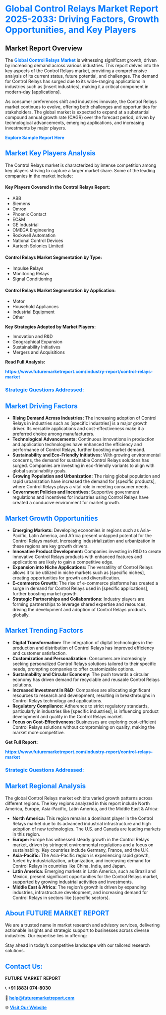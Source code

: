 <h1 style="color: #007BFF;">Global Control Relays Market Report 2025-2033: Driving Factors, Growth Opportunities, and Key Players</h1>

<section id="overview">
<h2>Market Report Overview</h2>
<p>The <a href="https://www.futuremarketreport.com/industry-report/control-relays-market" style="color: #007BFF; text-decoration: none;"><strong>Global Control Relays Market</strong></a> is witnessing significant growth, driven by increasing demand across various industries. This report delves into the key aspects of the Control Relays market, providing a comprehensive analysis of its current status, future potential, and challenges. The demand for Control Relays has surged due to its wide-ranging applications in industries such as [insert industries], making it a critical component in modern-day [applications].</p>
<p>As consumer preferences shift and industries innovate, the Control Relays market continues to evolve, offering both challenges and opportunities for stakeholders. The global market is expected to expand at a substantial compound annual growth rate (CAGR) over the forecast period, driven by technological advancements, emerging applications, and increasing investments by major players.</p>
</section>

<section id="overview">
<p><a href="https://www.futuremarketreport.com/request-sample/reportId=58434" style="color: #007BFF; text-decoration: none;"><strong>Explore Sample Report Here</strong></a></p>
</section>

<section id="key-players">
<h2 style="color: #007BFF;">Market Key Players Analysis</h2>
<p>The Control Relays market is characterized by intense competition among key players striving to capture a larger market share. Some of the leading companies in the market include:</p>
<h4>Key Players Covered in the Control Relays Report:</h4>
<ul><li>ABB</li><li>Siemens</li><li>Omron</li><li>Phoenix Contact</li><li>EC&amp;M</li><li>GE Industrial</li><li>OMEGA Engineering</li><li>Rockwell Automation</li><li>National Control Devices</li><li>Aartech Solonics Limited</li></ul>
<h4>Control Relays Market Segmentation by Type:</h4>
<ul><li>Impulse Relays</li><li>Monitoring Relays</li><li>Signal Conditioning</li></ul>

<h4>Control Relays Market Segmentation by Application:</h4>
<ul><li>Motor</li><li>Household Appliances</li><li>Industrial Equipment</li><li>Other</li></ul>
<p><strong>Key Strategies Adopted by Market Players:</strong></p>
<ul>
<li>Innovation and R&D</li>
<li>Geographical Expansion</li>
<li>Sustainability Initiatives</li>
<li>Mergers and Acquisitions</li>
</ul>
</section>

<section>
<p><strong>Read Full Analysis: </strong></p><a href="https://www.futuremarketreport.com/industry-report/control-relays-market" style="color: #007BFF; text-decoration: none;"><strong>https://www.futuremarketreport.com/industry-report/control-relays-market</strong></a>
<h3 style="color: #007BFF;">Strategic Questions Addressed:</h3>
</section>

<section id="driving-factors">
<h2 style="color: #007BFF;">Market Driving Factors</h2>
<ul>
<li><strong>Rising Demand Across Industries:</strong> The increasing adoption of Control Relays in industries such as [specific industries] is a major growth driver. Its versatile applications and cost-effectiveness make it a preferred choice among manufacturers.</li>
<li><strong>Technological Advancements:</strong> Continuous innovations in production and application technologies have enhanced the efficiency and performance of Control Relays, further boosting market demand.</li>
<li><strong>Sustainability and Eco-Friendly Initiatives:</strong> With growing environmental concerns, the demand for sustainable Control Relays solutions has surged. Companies are investing in eco-friendly variants to align with global sustainability goals.</li>
<li><strong>Growing Population and Urbanization:</strong> The rising global population and rapid urbanization have increased the demand for [specific products], where Control Relays plays a vital role in meeting consumer needs.</li>
<li><strong>Government Policies and Incentives:</strong> Supportive government regulations and incentives for industries using Control Relays have created a conducive environment for market growth.</li>
</ul>
</section>

<section id="growth-opportunities">
<h2 style="color: #007BFF;">Market Growth Opportunities</h2>
<ul>
<li><strong>Emerging Markets:</strong> Developing economies in regions such as Asia-Pacific, Latin America, and Africa present untapped potential for the Control Relays market. Increasing industrialization and urbanization in these regions are key growth drivers.</li>
<li><strong>Innovative Product Development:</strong> Companies investing in R&D to create innovative Control Relays products with enhanced features and applications are likely to gain a competitive edge.</li>
<li><strong>Expansion into Niche Applications:</strong> The versatility of Control Relays allows it to be utilized in niche markets such as [specific niches], creating opportunities for growth and diversification.</li>
<li><strong>E-commerce Growth:</strong> The rise of e-commerce platforms has created a surge in demand for Control Relays used in [specific applications], further boosting market growth.</li>
<li><strong>Strategic Partnerships and Collaborations:</strong> Industry players are forming partnerships to leverage shared expertise and resources, driving the development and adoption of Control Relays products globally.</li>
</ul>
</section>

<section id="trending-factors">
<h2 style="color: #007BFF;">Market Trending Factors</h2>
<ul>
<li><strong>Digital Transformation:</strong> The integration of digital technologies in the production and distribution of Control Relays has improved efficiency and customer satisfaction.</li>
<li><strong>Customization and Personalization:</strong> Consumers are increasingly seeking personalized Control Relays solutions tailored to their specific needs, prompting companies to offer customizable options.</li>
<li><strong>Sustainability and Circular Economy:</strong> The push towards a circular economy has driven demand for recyclable and reusable Control Relays solutions.</li>
<li><strong>Increased Investment in R&D:</strong> Companies are allocating significant resources to research and development, resulting in breakthroughs in Control Relays technology and applications.</li>
<li><strong>Regulatory Compliance:</strong> Adherence to strict regulatory standards, particularly in industries like [specific industries], is influencing product development and quality in the Control Relays market.</li>
<li><strong>Focus on Cost-Effectiveness:</strong> Businesses are exploring cost-efficient Control Relays solutions without compromising on quality, making the market more competitive.</li>
</ul>
</section>

<section>
<p><strong>Get Full Report: </strong></p><a href="https://www.futuremarketreport.com/industry-report/control-relays-market" style="color: #007BFF; text-decoration: none;"><strong>https://www.futuremarketreport.com/industry-report/control-relays-market</strong></a>
<h3 style="color: #007BFF;">Strategic Questions Addressed:</h3>
</section>


<section id="regional-analysis">
<h2 style="color: #007BFF;">Market Regional Analysis</h2>
<p>The global Control Relays market exhibits varied growth patterns across different regions. The key regions analyzed in this report include North America, Europe, Asia-Pacific, Latin America, and the Middle East & Africa:</p>
<ul>
<li><strong>North America:</strong> This region remains a dominant player in the Control Relays market due to its advanced industrial infrastructure and high adoption of new technologies. The U.S. and Canada are leading markets in this region.</li>
<li><strong>Europe:</strong> Europe has witnessed steady growth in the Control Relays market, driven by stringent environmental regulations and a focus on sustainability. Key countries include Germany, France, and the U.K.</li>
<li><strong>Asia-Pacific:</strong> The Asia-Pacific region is experiencing rapid growth, fueled by industrialization, urbanization, and increasing demand for Control Relays in countries like China, India, and Japan.</li>
<li><strong>Latin America:</strong> Emerging markets in Latin America, such as Brazil and Mexico, present significant opportunities for the Control Relays market, supported by growing industrial activities and investments.</li>
<li><strong>Middle East & Africa:</strong> The region’s growth is driven by expanding industries, infrastructure development, and increasing demand for Control Relays in sectors like [specific sectors].</li>
</ul>
</section>

<footer>
<h2 style="color: #007BFF;">About FUTURE MARKET REPORT</h2>
<p>We are a trusted name in market research and advisory services, delivering actionable insights and strategic support to businesses across diverse industries. Our expertise lies in offering:</p>

<p>Stay ahead in today’s competitive landscape with our tailored research solutions.</p>

<h2 style="color: #007BFF;">Contact Us:</h2>
<p><strong>FUTURE MARKET REPORT</strong></p>
<p>📞 <strong>+91 (883) 074-8030</strong></p>
<p>📧 <strong><a href="mailto:help@futuremarketreport.com" style="color: #007BFF;">help@futuremarketreport.com</a></strong></p>
<p>🌐 <strong><a href="https://www.futuremarketreport.com/" style="color: #007BFF;">Visit Our Website</a></strong></p>
</footer>